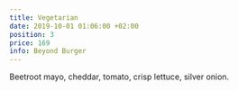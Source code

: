 ```yaml
---
title: Vegetarian
date: 2019-10-01 01:06:00 +02:00
position: 3
price: 169
info: Beyond Burger
---
```


Beetroot mayo, cheddar, tomato, crisp lettuce, silver onion.